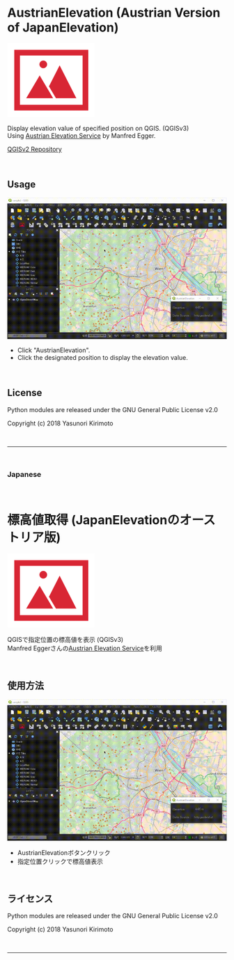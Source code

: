 ﻿# AustrianElevation (Austrian Version of JapanElevation)
![README01](./img/README01.png)

Display elevation value of specified position on QGIS. (QGISv3)  
Using [Austrian Elevation Service](https://www.egger-gis.at/special-gis-tools/austrian-elevation-service/) by Manfred Egger.  

[QGISv2 Repository](https://github.com/maegger/AustrianElevation/tree/QGIS2)  

<br/>

## Usage
![README02](./img/README02.gif)
- Click "AustrianElevation".
- Click the designated position to display the elevation value.

<br/>

## License
Python modules are released under the GNU General Public License v2.0

Copyright (c) 2018 Yasunori Kirimoto

<br/>

---

<br/>

### Japanese

<br/>

# 標高値取得 (JapanElevationのオーストリア版)
![README01](./img/README01.png)

QGISで指定位置の標高値を表示 (QGISv3)  
Manfred Eggerさんの[Austrian Elevation Service](https://www.egger-gis.at/special-gis-tools/austrian-elevation-service/)を利用

<br/>

##  使用方法
![README02](./img/README02.gif)
- AustrianElevationボタンクリック  
- 指定位置クリックで標高値表示  

<br/>

## ライセンス
Python modules are released under the GNU General Public License v2.0

Copyright (c) 2018 Yasunori Kirimoto

<br/>

---
